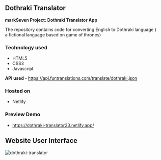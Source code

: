 ## Dothraki Translator 

**markSeven
Project: Dothraki Translator App**

The repository contains code for converting English to Dothraki language ( a fictional language based on game of thrones)


### Technology used
- HTML5 <br/>
- CSS3  <br/>
- Javascript


**API used** - https://api.funtranslations.com/translate/dothraki.json


### Hosted on 
- Netlify

### Preview Demo 
- https://dothraki-translator23.netlify.app/ 

## Website User Interface
![dothraki-translator](https://user-images.githubusercontent.com/62952242/208874160-99c61434-44f0-48e0-a8f3-05bc1a01b5b1.png)


